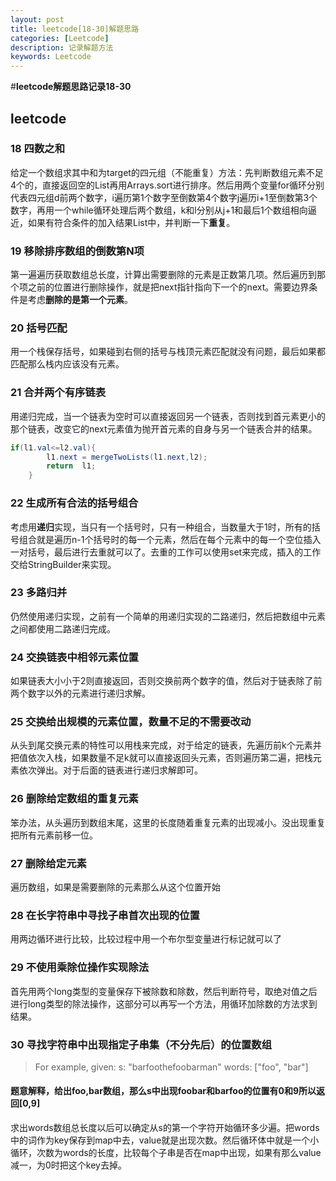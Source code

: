 ```yaml
---
layout: post
title: leetcode[18-30]解题思路
categories: [Leetcode]
description: 记录解题方法
keywords: Leetcode
---
```

#**leetcode解题思路记录18-30**

## **leetcode**
### 18 四数之和
给定一个数组求其中和为target的四元组（不能重复）方法：先判断数组元素不足4个的，直接返回空的List再用Arrays.sort进行排序。然后用两个变量for循环分别代表四元组d前两个数字，i遍历第1个数字至倒数第4个数字j遍历i+1至倒数第3个数字，再用一个while循环处理后两个数组，k和l分别从j+1和最后1个数组相向逼近，如果有符合条件的加入结果List中，并判断一下**重复**。

### 19 移除排序数组的倒数第N项
第一遍遍历获取数组总长度，计算出需要删除的元素是正数第几项。然后遍历到那个项之前的位置进行删除操作，就是把next指针指向下一个的next。需要边界条件是考虑**删除的是第一个元素**。

### 20 括号匹配
用一个栈保存括号，如果碰到右侧的括号与栈顶元素匹配就没有问题，最后如果都匹配那么栈内应该没有元素。

### 21 合并两个有序链表
用递归完成，当一个链表为空时可以直接返回另一个链表，否则找到首元素更小的那个链表，改变它的next元素值为抛开首元素的自身与另一个链表合并的结果。
```java
if(l1.val<=l2.val){
        l1.next = mergeTwoLists(l1.next,l2);
        return  l1;
    }
```

### 22 生成所有合法的括号组合
考虑用**递归**实现，当只有一个括号时，只有一种组合，当数量大于1时，所有的括号组合就是遍历n-1个括号时的每一个元素，然后在每个元素中的每一个空位插入一对括号，最后进行去重就可以了。去重的工作可以使用set来完成，插入的工作交给StringBuilder来实现。

### 23 多路归并
仍然使用递归实现，之前有一个简单的用递归实现的二路递归，然后把数组中元素之间都使用二路递归完成。

### 24 交换链表中相邻元素位置
如果链表大小小于2则直接返回，否则交换前两个数字的值，然后对于链表除了前两个数字以外的元素进行递归求解。

### 25 交换给出规模的元素位置，数量不足的不需要改动
从头到尾交换元素的特性可以用栈来完成，对于给定的链表，先遍历前k个元素并把值依次入栈，如果数量不足k就可以直接返回头元素，否则遍历第二遍，把栈元素依次弹出。对于后面的链表进行递归求解即可。

### 26 删除给定数组的重复元素
笨办法，从头遍历到数组末尾，这里的长度随着重复元素的出现减小。没出现重复把所有元素前移一位。

### 27 删除给定元素
遍历数组，如果是需要删除的元素那么从这个位置开始

### 28 在长字符串中寻找子串首次出现的位置
用两边循环进行比较，比较过程中用一个布尔型变量进行标记就可以了

### 29 不使用乘除位操作实现除法
首先用两个long类型的变量保存下被除数和除数，然后判断符号，取绝对值之后进行long类型的除法操作，这部分可以再写一个方法，用循环加除数的方法求到结果。

### 30 寻找字符串中出现指定子串集（不分先后）的位置数组
> For example, given:
> s: "barfoothefoobarman"
> words: ["foo", "bar"]
#### 题意解释，给出foo,bar数组，那么s中出现foobar和barfoo的位置有0和9所以返回[0,9]
求出words数组总长度以后可以确定从s的第一个字符开始循环多少遍。把words中的词作为key保存到map中去，value就是出现次数。然后循环体中就是一个小循环，次数为words的长度，比较每个子串是否在map中出现，如果有那么value减一，为0时把这个key去掉。